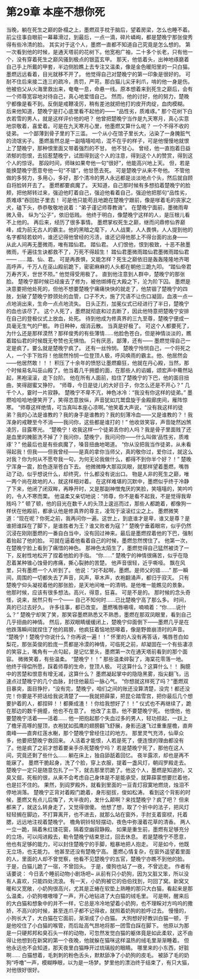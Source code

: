 # 第29章 本座不想你死
当晚，躺在死生之巅的卧榻之上，墨燃双手枕于脑后，望着房梁，怎么也睡不着。
前尘往事自眼前一幕幕滑过，到最后，一点一滴，碎片嶙峋，都是楚晚宁那张俊秀得有些冷清的脸。
其实对于这个人，墨燃一直都不知道自己究竟是怎么想的。
第一次看到他的时候，是通天塔前的花树下。他宽袍广袖，二十多个长老，只有他一个，没有穿着死生之巅风骚到极点的银蓝玄甲。
那天，他低着头，出神地琢磨着自己手上所戴的甲套，半边侧脸瞧上去专注又温柔，像是金色暖阳里的一只白猫。
墨燃远远看着，目光就移不开了。
他觉得自己对楚晚宁的第一印象是很好的。
可耐不住后来接二连三的疏冷，责罚，严苛。那白猫儿尖牙利爪，啃的他一身是伤。
他被伯父从火海里救出来，奄奄一息，命悬一线。原本想着来到死生之巅后，会有一个师尊宽容地对待自己，真心地爱惜自己。
然而，他的讨好，他的努力，楚晚宁都像是看不到。反倒是戒鞭凌厉，稍有差池就把他打的皮开肉绽，血肉模糊。
后来他知道，楚晚宁是打心底里看不起他的——
“品性劣，质难琢。”
那个花树下白衣若雪的男人，就是这样评价他的吧？
他曾把楚晚宁当作是九天寒月，真心实意地崇敬着，喜爱着。可是在九天寒月心里，他墨燃又算什么呢？
一个不得不收的徒弟。
一个鄙薄到骨子里的下三滥。
一个从小在馆子里长大，沾染了一身腌脏气的流氓劣子。
墨燃虽然总是一副嘻嘻哈哈，混不在乎的样子，可是他慢慢地就恨上了楚晚宁，那种恨里面又带着强烈的不甘。
他不甘心。
曾经，他一直抱着日益浓郁的怨恨，去招惹楚晚宁，试图得到这个人的注意，得到这个人的赞赏，得到这个人的惊讶。
那段时间，师昧如果夸他一句“很好”，他能高兴地上天。
但，若是能换楚晚宁愿意夸他一句“不错”，他甘愿去死。
可是楚晚宁从来不夸他。
不管他做的多努力，多用心，多好，那个清冷的男人永远都是淡淡地点个头，然后就自顾自将脸转开去了。
墨燃都要疯魔了。
天知道，自己那时候有多想掐着楚晚宁的脸颊，把他掰转过来，强迫他盯着自己，强迫他看着自己，强迫他把那句“品性劣，质难琢”吞回肚子里去！
可是他只能苟且地跪在楚晚宁跟前，像是嗲着毛的丧家之犬，磕下头，恭恭敬敬地说着：“弟子谨记师尊教诲”。
在楚晚宁面前，墨微雨卑微入骨。
纵为“公子”，依旧低贱。
他终于明白，像楚晚宁这样的人，是压根儿看不上他的。
再后来，经历了很多事情。
墨燃掌权死生之巅，继而问鼎修仙界巅峰，成为前无古人的霸主。他的黑暗之麾下，人人战栗，人人畏惧，人人提到他的名字都轻若蚊吟，谁还记得他曾经的污渍，谁还记得他那上不得台面的出身——
从此人间再无墨微雨，唯有踏仙君。
踏仙君。
人们恨他，恨到极致，十恶不赦墨微雨，千遍往生诀都救不了，万死不得超生！
踏仙君墨微雨踏仙君墨微雨踏仙君——
……踏、仙、君。
可是再畏惧，又能怎样？死生之巅依旧是轰轰隆隆地齐喝高呼声，千万人在巫山殿前跪下，密密麻麻的人头都在朝他三跪九叩。
“踏仙帝君万寿齐天，世世不陨。”
他觉得受用极了。
直到他注意到人群中，楚晚宁的那张脸。
楚晚宁那时候已经废去了修为，被他绑缚在大殿之下，沦为阶下囚。
墨燃是决意要把他处死的，但他不想要楚晚宁痛痛快快的就走了，他禁锢了楚晚宁的四肢，划破了楚晚宁脖颈处的血管，口子不大，施了咒语不让伤口凝固，血液一点一点地淌出来，生命一点点地流失。
日头正烈，加冕仪式已经进行了半日，楚晚宁的血也该尽了。
这个人死了，墨燃就彻底和过去断了，因此他特意把楚晚宁安排在自己的登极仪式上放血，处死。
待到他成为修真界的三九至尊，楚晚宁便成一具毫无生气的尸骸。
昨日种种，烟消云散。
当真是好极了。
可这个人都要死了，为什么还是那样漠然？那样俊秀的有些薄情……他脸色苍白，但是神情淡淡的，瞧着踏仙君的时候既无夸赞也无惧怕。
只有厌恶，鄙薄，还有——
墨燃觉得自己一定是疯了。要么就是楚晚宁疯了。
还有一丝怜悯。
楚晚宁怜悯自己，一个将死之人，一个手下败将！他居然怜悯一位登顶人极，呼风唤雨的霸主。他、他居然会——他居然敢！！！
积压了十余年的愤怒让墨燃癫狂，他就在丹心殿，当然，那个时候易名叫巫山殿了。他当着几千拥蹙的面，在那些人的谄媚，颂宏声中蓦然站起，黑袍滚滚，走下台阶。
他在所有人面前，掐住了楚晚宁的下巴，他的面目扭曲，笑得甜蜜又狰狞。
“师尊，今日是徒儿的大好日子，你怎么还是不开心？”
几千个人，霎时一片寂静。
楚晚宁不卑不亢，神色冰冷：“我没有你这样的徒弟。”
墨燃哈哈哈地便笑开了，笑得恣意放纵，声音犹如兀鹫盘旋于金殿廊庑间，雁阵惊寒。
“师尊这样绝情，可当真叫本座心凉啊。”他笑着大声说，“没有我这样的徒弟？我的心法是谁教的？我的身手是谁教的？我的刻薄冷血——又是谁教的？！我浑身的戒鞭至今不消——我问你，这些都是谁打的！”
他收敛笑容，声音陡然凶煞凌厉，目露寒光。
“楚晚宁！收我这样一个徒弟丢你的人吗？我是骨子里面贱了还是血里的腌脏洗不掉了？我问你，楚晚宁，我问问你——什么叫做‘品性劣，质难琢’？”
他最后也是有些疯魔了，嗓音扭曲地喝道。
“你从没把我当作徒弟，从未看得起我！但我——但我曾经——是真的拿你当师父，真的敬你过，爱你过，就这么对我？你为何从不愿夸我一句，为何无论我做什么，都得不到你半个好？！”
楚晚宁浑身一震，脸色逐渐苍白下去。
他微微睁大那双凤眼，就那样望着墨燃，嘴唇动了动，似乎想说什么，却终究，什么都没有说出口。
物是人非的死生之巅，唯一两个尚在故地的人，就这样相对着。
在这样难堪的沉默中，墨燃似乎终于冷静了下来，他闭了闭双眸，再睁开时，又是那副神憎鬼厌的笑脸，笑嘻嘻的，笑吟吟的，令人不寒而栗。
他温柔又亲切地说：“师尊，你不是看不起我，不是觉得我卑贱吗？”
顿了顿，他的目光在数千人的头顶上逡巡而过，那些人都跪着，都像狗一样伏在他殿前，都承认他是修真界的尊主，凌驾于滚滚红尘之上。
墨燃微笑道：“现在呢？你死之前，我再问你一遍。这世上，到底谁才是卑，谁又是尊？是谁把谁踩在了脚下，是谁胜者为王？谁又败者为寇？”
楚晚宁垂着眼帘，似乎仍然沉浸在刚刚墨燃的一番自白当中，没有回过神来。最后是墨燃捏着他的下巴，强制着抬起了他的脸。
可就在逼着他看着自己的时候，墨燃忽然愣住了。
他第一次，在楚晚宁脸上看到了痛惜的神色。
那神色太陌生了，墨燃觉得自己猛然被烫了一下，反射性地松开了捏着他脸的手指。
“你……”
楚晚宁的神情很痛苦，似乎在隐忍着某种锥心蚀骨的疼痛，撕心裂肺的苦楚。
他声音很轻，近乎嘶哑。
飘在风里，只有墨燃一个人听到了。
他说：“对不起啊，墨燃。是师父的错……”
那一瞬间，周围的一切都失去了声音，风声，草木声，衣袍翻涌声，都归于寂灭。
只有楚晚宁仰头凝视着他的那张脸，是天地间唯一的清明。是他唯一能瞧见的景象。
他那时候，应该有很多想法。高兴，得意，狂喜。
可是不是的。
那时候的念头奇怪，说来，居然只有一个——
自己不知何时……已比楚晚宁高了那么多。
时间，真的已过去好久。
许多往事，都已改变。
墨燃嘴唇嗫嚅，喃喃着：“你……说什么？”
楚晚宁却笑了笑，那笑容墨燃熟悉又不熟悉，墨燃在那双凤眼里，看到自己几乎扭曲的神情。
然后，那双眼睛缓缓闭上，楚晚宁仰面倒下——墨燃几乎是在他跌落瞬间就捏住了他的肩膀，他疯狂着恼地怒嗥着，像是野兽崩溃时的声音。
“楚晚宁！楚晚宁你说什么？你再说一遍！！”
怀里的人没有再答话，嘴唇苍白如梨花，那张英俊的脸庞一贯都是冷漠的神情，可临死之前，却凝固在一个有些凄凉的笑容上，嘴角有一点勾起，是记忆里头，墨燃第一次在通天塔前看到的那个面容。
微微笑着，有些温柔。
“楚晚宁！！”
那些温柔碎裂了，海棠花零落一地。
他终于得偿所愿，踩着师尊的生命，登顶人极。
可这算什么？这算什么！！
胸臆中的苦楚和恨意有增无减，这算什么？
墨燃凝起掌中的隐隐黑雾，指尖翻飞，迅速点过楚晚宁的几个血脉，封住他最后一脉心气。
“你想就这样死了吗？”墨燃双目暴突，面目狰狞，“没有完，楚晚宁，咱们之间的账还没算清楚，没完！都还没完！你要是不把话给我说清楚了——我就把薛蒙，把昆仑踏雪宫，把你最后几个想要护着的人，都捏碎！！都撕成渣！！你给我想好了！！”
仪式也不再继续了，跪在那边的数千拥蹙，他也不在意了。
他改了主意。他不要楚晚宁死。
他恨他，他要楚晚宁活着——活着……
他一把抱起那个失血过多的男人，轻功掠起，一跃上了檐牙高啄的屋顶，衣袍犹如孤鹰的翅膀翻飞舒展，身影迅速飞过重重屋檐，直奔南峰——直奔红莲水榭，那个楚晚宁曾经住过的地方。
那里灵气充沛，仙草众多，他要把楚晚宁救回来。
人活着才能恨，人若是死了，便连恨的理由都没有了。他是疯了之前才想着要亲手杀死楚晚宁吗？
若是楚晚宁死了，那他在这人间，究竟还剩了些什么……
躺在床上，独自舔舐着回忆。
夜半露浓，却也是再不能寐了。
墨燃干脆起身，洗了个脸，穿上衣服，提着一盏风灯，朝阎罗殿走去。
楚晚宁一定只是随意包扎了一下，就去那里罚跪了。他这个人，墨燃是知道的，又臭又倔，死板的很，从来不会考虑自己身体是不是能承受，就算薛蒙想要拦着他，也是拦不住的。
果然，到阎罗殿外，就看到里面的一豆青灯寂寞地燃烧，烛泪不停地淌落。
楚晚宁正背对着殿门跪着，身形挺拔，俊如松涛。
看到这个背影的时候，墨燃又有点儿后悔了，大半夜的，发什么颠啊？来找楚晚宁？疯了吧？
但来都来了，就这么转身走了，又觉得很傻。
他想了想，取了个折中的法子，把风灯轻轻搁在脚边，不打算离开，也不进去，就那么站在窗外，手肘支着窗棂，托着腮，远远地注视着楚晚宁。
檐角铜铃轻轻摆动，夜色中弥漫着花草的清香。
两人一立一跪，隔着朱红镂花窗，隔着空幽寂静殿。
如果是重生前，墨燃有足够充分的立场，可以闯进殿去，勒令楚晚宁结束思过，回去休息。
若是楚晚宁不愿意，他也有足够的能力，可以封住楚晚宁的手脚，粗暴地把人抱走。
可是如今，他既无立场，也无能力。
他甚至还没有楚晚宁高。
墨燃心情复杂，在窗外遥望着里面的人，里面的人却不曾觉察，他看不见楚晚宁的五官，楚晚宁亦瞧不到他的脸。
于是，白猫儿跪了一宿，不曾回头。
于是，傻狗也站了一夜，不曾远走。
作者有话要说：
今日丢个睡前动物小剧场吧~
从前有只小奶狗，因为又脏又笨，所以没有人喜欢，只能四处流浪。
有一天，小奶狗被它的伯伯找到，叼回了窝。新窝又暖和又宽敞，小奶狗很高兴，尤其是正蜷在软垫上熟睡的那只大白猫，看起来是那么温柔，小奶狗嗷嗷嚎了一声，开心地钻进了大白猫的绒毛里。
可是啊，醒来后的大白猫和想象中的并不一样，它总是冷冷地望着小奶狗，也不理睬对方呜呜的撒娇，不高兴的时候，甚至连爪子都不记得收，就照着奶狗的脸呼过去。
慢慢的，小狗长大了，大白猫在它面前，渐渐成了小白猫。
大狗想好好教训白猫一顿，于是他咬住了小白猫的喉管，而后趾高气昂地将那一团雪白踩在脚下。
他原以为那是一只硬邦邦和臭石头一样的动物，可忽然发觉白猫的躯体竟是如此柔软，这不由得让他想到在新窝的第一个夜晚，他就躲在猫咪这样温热的绒毛里渐渐睡着。
但他永远也不会知道，那天夜里白猫睁开过琉璃般的眼睛。
哪里来的小东西，好脏啊……
白猫想着，毛刺刺的粉色舌头，默默舔净了小奶狗的皮毛。
被舔了毛的奶狗“呼噜”一声，模糊睁眼，以为是一场梦。梦里他的漂泊终于结束了，有只大猫，对他很好很好。
